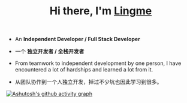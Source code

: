<h1 align="center">Hi there, I'm <a href="https://lingmin.me/" target="_blank">Lingme</a></h1>

</br>

* An <b>Independent Developer / Full Stack Developer</b>

* 一个 <b>独立开发者 / 全栈开发者</b>

* From teamwork to independent development by one person, I have encountered a lot of hardships and learned a lot from it.

* 从团队协作到一个人独立开发，掉过不少坑也因此学习到很多。


[![Ashutosh's github activity graph](https://activity-graph.herokuapp.com/graph?username=lingme&theme=github&hide_title=true&hide_border=true&area=true&custom_title=Lingme's%20Activity&line=00000000&point=57bdda&bg_color=00000000)](https://www.lingmin.me)
